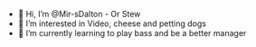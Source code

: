 - 👋 Hi, I’m @Mir-sDalton - Or Stew
- 👀 I’m interested in Video, cheese and petting dogs
- 🌱 I’m currently learning to play bass and be a better manager


<!---
Mir-sDalton/Mir-sDalton is a ✨ special ✨ repository because its `README.md` (this file) appears on your GitHub profile.
You can click the Preview link to take a look at your changes.
--->

